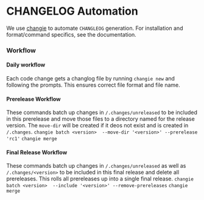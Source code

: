 # CHANGELOG Automation

We use [changie](https://changie.dev/) to automate `CHANGLEOG` generation.  For installation and format/command specifics, see the documentation.

### Workflow

#### Daily workflow
Each code change gets a changlog file by running `changie new` and following the prompts.  This ensures correct file format and file name.

#### Prerelease Workflow
These commands batch up changes in `/.changes/unreleased` to be included in this prerelease and move those files to a directory named for the release version.  The `move-dir` will be created if it deos not exist and is created in `/.changes`.
`changie batch <version>  --move-dir '<version>' --prerelease 'rc1'`
`changie merge`

#### Final Release Workflow
These commands batch up changes in `/.changes/unreleased` as well as `/.changes/<version>` to be included in this final release and delete all prereleases.  This rolls all prereleases up into a single final release.
`changie batch <version>  --include '<version>' --remove-prereleases`
`changie merge`
